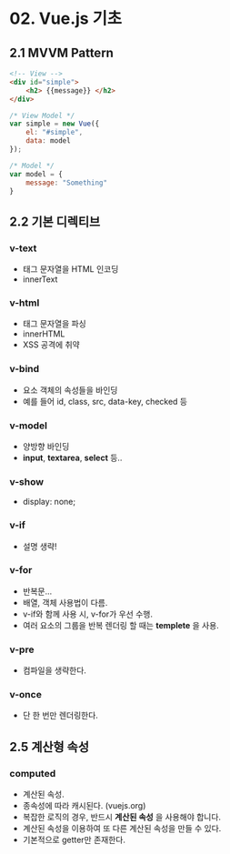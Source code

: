 # 02. Vue.js 기초

## 2.1 MVVM Pattern



```html
<!-- View -->
<div id="simple">
	<h2> {{message}} </h2>
</div>
```
```javascript
/* View Model */
var simple = new Vue({
	el: "#simple",
    data: model
});
```
```javascript
/* Model */
var model = {
	message: "Something"
}
```

## 2.2 기본 디렉티브
### v-text
- 태그 문자열을 HTML 인코딩
- innerText

### v-html
- 태그 문자열을 파싱
- innerHTML
- XSS 공격에 취약

### v-bind
- 요소 객체의 속성들을 바인딩
- 예를 들어 id, class, src, data-key, checked 등


### v-model
- 양방향 바인딩
- **input**, **textarea**, **select** 등..

### v-show
- display: none;

### v-if
- 설명 생략!

### v-for
- 반복문...
- 배열, 객체 사용법이 다름.
- v-if와 함께 사용 시, v-for가 우선 수행.
- 여러 요소의 그룹을 반복 렌더링 할 때는 **templete** 을 사용.

### v-pre
- 컴파일을 생략한다.

### v-once
- 단 한 번만 렌더링한다.


## 2.5 계산형 속성

### computed
- 계산된 속성.
- 종속성에 따라 캐시된다. (vuejs.org)
- 복잡한 로직의 경우, 반드시 **계산된 속성** 을 사용해야 합니다.
- 계산된 속성을 이용하여 또 다른 계산된 속성을 만들 수 있다.
- 기본적으로 getter만 존재한다.
